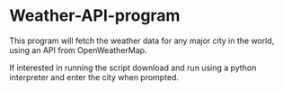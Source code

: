 # Weather-API-program

This program will fetch the weather data for any major city in the world, using an API from OpenWeatherMap.

If interested in running the script download and run using a python interpreter and enter the city when prompted.
